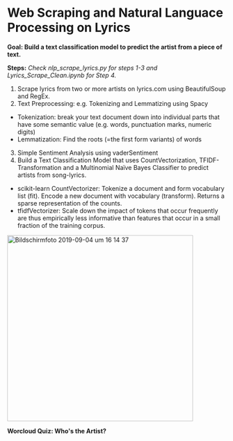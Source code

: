 # Web Scraping and Natural Languace Processing on Lyrics

**Goal: Build a text classification model to predict the artist from a piece of text.**

**Steps:**
*Check nlp_scrape_lyrics.py for steps 1-3 and Lyrics_Scrape_Clean.ipynb for Step 4.*

1. Scrape lyrics from two or more artists on lyrics.com using BeautifulSoup and RegEx.
2. Text Preprocessing:  e.g. Tokenizing and Lemmatizing using Spacy
  - Tokenization: break your text document down into individual parts that have some semantic value (e.g. words, punctuation marks, numeric digits)
  - Lemmatization: Find the roots (=the first form variants) of words
3. Simple Sentiment Analysis using vaderSentiment
4. Build a Text Classification Model that uses CountVectorization, TFIDF-Transformation and a Multinomial Naïve Bayes Classifier to predict artists from song-lyrics.
  - scikit-learn CountVectorizer: Tokenize a document and form vocabulary list (fit). Encode a new document with vocabulary (transform). Returns a sparse representation of the counts.
  - tfidfVectorizer: Scale down the impact of tokens that occur frequently are thus empirically less informative than features that occur in a small fraction of the training corpus. 

<img width="427" alt="Bildschirmfoto 2019-09-04 um 16 14 37" src="https://user-images.githubusercontent.com/50407361/64263170-81d2d000-cf2f-11e9-8dd0-2401e9783cbe.png">

**Worcloud Quiz: Who's the Artist?**

